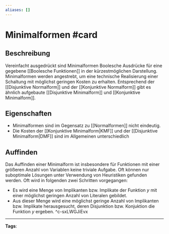 ```yaml
---
aliases: []
---
```


# Minimalformen #card
## Beschreibung
Vereinfacht ausgedrückt sind Minimalformen Boolesche Ausdrücke für eine gegebene [[Boolesche Funktionen]] in der kürzestmöglichen Darstellung. Minimalformen werden angestrebt, um eine technische Realisierung einer Schaltung mit möglichst geringen Kosten zu erhalten. Entsprechend der [[Disjunktive Normalform]] und der [[Konjunktive Normalform]] gibt es ähnlich aufgebaute [[Disjunktive Minimalform]] und [[Konjunktive Minimalform]].
## Eigenschaften
- Minimalformen sind im Gegensatz zu [[Normalformen]] nicht eindeutig.
- Die Kosten der [[Konjunktive Minimalform|KMF]] und der [[Disjunktive Minimalform|DMF]] sind im Allgemeinen unterschiedlich
## Auffinden
Das Auffinden einer Minimalform ist insbesondere für Funktionen mit einer größeren Anzahl von Variablen keine triviale Aufgabe. Oft können nur suboptimale Lösungen unter Verwendung von Heuristiken gefunden werden. Oft wird in folgenden zwei Schritten vorgegangen:
- Es wird eine Menge von Implikanten bzw. Implikate der Funktion $y$ mit einer möglichst geringen Anzahl von Literalen gebildet.
- Aus dieser Menge wird eine möglichst geringe Anzahl von Implikanten bzw. Implikate herausgesucht, deren Disjunktion bzw. Konjuktion die Funktion $y$ ergeben.
^c-sxLWGJiEvx
---
**Tags**: 